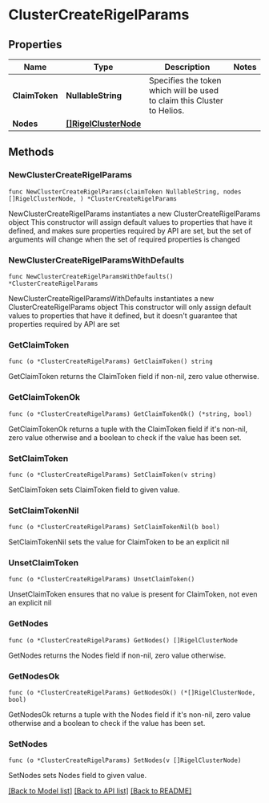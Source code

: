 # ClusterCreateRigelParams

## Properties

Name | Type | Description | Notes
------------ | ------------- | ------------- | -------------
**ClaimToken** | **NullableString** | Specifies the token which will be used to claim this Cluster to Helios. | 
**Nodes** | [**[]RigelClusterNode**](RigelClusterNode.md) |  | 

## Methods

### NewClusterCreateRigelParams

`func NewClusterCreateRigelParams(claimToken NullableString, nodes []RigelClusterNode, ) *ClusterCreateRigelParams`

NewClusterCreateRigelParams instantiates a new ClusterCreateRigelParams object
This constructor will assign default values to properties that have it defined,
and makes sure properties required by API are set, but the set of arguments
will change when the set of required properties is changed

### NewClusterCreateRigelParamsWithDefaults

`func NewClusterCreateRigelParamsWithDefaults() *ClusterCreateRigelParams`

NewClusterCreateRigelParamsWithDefaults instantiates a new ClusterCreateRigelParams object
This constructor will only assign default values to properties that have it defined,
but it doesn't guarantee that properties required by API are set

### GetClaimToken

`func (o *ClusterCreateRigelParams) GetClaimToken() string`

GetClaimToken returns the ClaimToken field if non-nil, zero value otherwise.

### GetClaimTokenOk

`func (o *ClusterCreateRigelParams) GetClaimTokenOk() (*string, bool)`

GetClaimTokenOk returns a tuple with the ClaimToken field if it's non-nil, zero value otherwise
and a boolean to check if the value has been set.

### SetClaimToken

`func (o *ClusterCreateRigelParams) SetClaimToken(v string)`

SetClaimToken sets ClaimToken field to given value.


### SetClaimTokenNil

`func (o *ClusterCreateRigelParams) SetClaimTokenNil(b bool)`

 SetClaimTokenNil sets the value for ClaimToken to be an explicit nil

### UnsetClaimToken
`func (o *ClusterCreateRigelParams) UnsetClaimToken()`

UnsetClaimToken ensures that no value is present for ClaimToken, not even an explicit nil
### GetNodes

`func (o *ClusterCreateRigelParams) GetNodes() []RigelClusterNode`

GetNodes returns the Nodes field if non-nil, zero value otherwise.

### GetNodesOk

`func (o *ClusterCreateRigelParams) GetNodesOk() (*[]RigelClusterNode, bool)`

GetNodesOk returns a tuple with the Nodes field if it's non-nil, zero value otherwise
and a boolean to check if the value has been set.

### SetNodes

`func (o *ClusterCreateRigelParams) SetNodes(v []RigelClusterNode)`

SetNodes sets Nodes field to given value.



[[Back to Model list]](../README.md#documentation-for-models) [[Back to API list]](../README.md#documentation-for-api-endpoints) [[Back to README]](../README.md)


